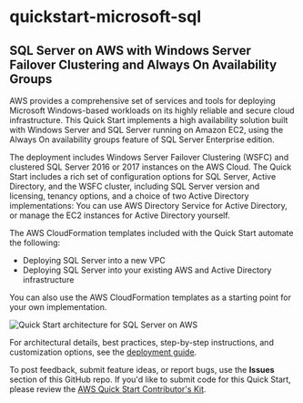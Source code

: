 # quickstart-microsoft-sql
## SQL Server on AWS with Windows Server Failover Clustering and Always On Availability Groups

AWS provides a comprehensive set of services and tools for deploying Microsoft Windows-based workloads on its highly reliable and secure cloud infrastructure. This Quick Start implements a high availability solution built with Windows Server and SQL Server running on Amazon EC2, using the Always On availability groups feature of SQL Server Enterprise edition.

The deployment includes Windows Server Failover Clustering (WSFC) and clustered SQL Server 2016 or 2017 instances on the AWS Cloud. The Quick Start includes a rich set of configuration options for SQL Server, Active Directory, and the WSFC cluster, including SQL Server version and licensing, tenancy options, and a choice of two Active Directory implementations: You can use AWS Directory Service for Active Directory, or manage the EC2 instances for Active Directory yourself.

The AWS CloudFormation templates included with the Quick Start automate the following:

- Deploying SQL Server into a new VPC
- Deploying SQL Server into your existing AWS and Active Directory infrastructure

You can also use the AWS CloudFormation templates as a starting point for your own implementation.

![Quick Start architecture for SQL Server on AWS](https://d0.awsstatic.com/partner-network/QuickStart/datasheets/sql-server-on-aws-architecture-default.png)

For architectural details, best practices, step-by-step instructions, and customization options, see the [deployment guide](https://fwd.aws/GRNKR).

To post feedback, submit feature ideas, or report bugs, use the **Issues** section of this GitHub repo.
If you'd like to submit code for this Quick Start, please review the [AWS Quick Start Contributor's Kit](https://aws-quickstart.github.io/).
